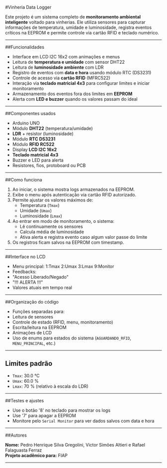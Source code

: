 #Vinheria Data Logger

Este projeto é um sistema completo de **monitoramento ambiental inteligente** voltado para vinherias. Ele utiliza sensores para capturar informações de temperatura, umidade e luminosidade, registra eventos críticos na EEPROM e permite controle via cartão RFID e teclado numérico.

---

##Funcionalidades

- Interface em LCD I2C 16x2 com animações e menus
- Leitura de **temperatura e umidade** com sensor DHT22
- Leitura de **luminosidade ambiente** com LDR
- Registro de eventos com **data e hora** usando módulo RTC (DS3231)
- Controle de acesso via **cartão RFID** (MFRC522)
- Interação via **teclado matricial 4x3** para configurar limites e iniciar monitoramento
- Armazenamento dos eventos fora dos limites em **EEPROM**
- Alerta com **LED e buzzer** quando os valores passam do ideal

---

##Componentes usados

- Arduino UNO
- Módulo **DHT22** (temperatura/umidade)
- **LDR** + resistor (luminosidade)
- Módulo **RTC DS3231**
- Módulo **RFID RC522**
- Display **LCD I2C 16x2**
- **Teclado matricial 4x3**
- Buzzer e LED para alerta
- Resistores, fios, protoboard ou PCB

---

##Como funciona

1. Ao iniciar, o sistema mostra logs armazenados na EEPROM.
2. Exibe o menu após autenticação via cartão RFID autorizado.
3. Permite ajustar os valores máximos de:
   - Temperatura (`Tmax`)
   - Umidade (`Umax`)
   - Luminosidade (`Lmax`)
4. Ao entrar em modo de monitoramento, o sistema:
   - Lê continuamente os sensores
   - Calcula média de luminosidade
   - Ativa alerta e registra evento caso algum valor passe do limite
5. Os registros ficam salvos na EEPROM com timestamp.

---

##Interface no LCD

- Menu principal:
1:Tmax 2:Umax
3:Lmax 9:Monitor
- Feedbacks:
- "Acesso Liberado/Negado"
- "!!! ALERTA !!!"
- Valores atuais em tempo real

---

##Organização do código

- Funções separadas para:
- Leitura de sensores
- Controle de estado (RFID, menu, monitoramento)
- Escrita/leitura na EEPROM
- Animações de LCD
- Uso de enums para estados do sistema (`AGUARDANDO_RFID`, `MENU_PRINCIPAL`, etc.)

---

## Limites padrão

- `Tmax`: 30.0 °C  
- `Umax`: 60.0 %  
- `Lmax`: 70 % (relativo à escala do LDR)

---

##Testes e ajustes

- Use o botão '8' no teclado para mostrar os logs
- Use '7' para apagar a EEPROM
- Monitore pelo `Serial Monitor` para ver dados salvos com data e hora

---


##Autores

**Nome:** Pedro Henrique Silva Gregolini, Victor Simões Altieri e Rafael Falaguasta Ferraz   
**Projeto acadêmico para:** FIAP

---
